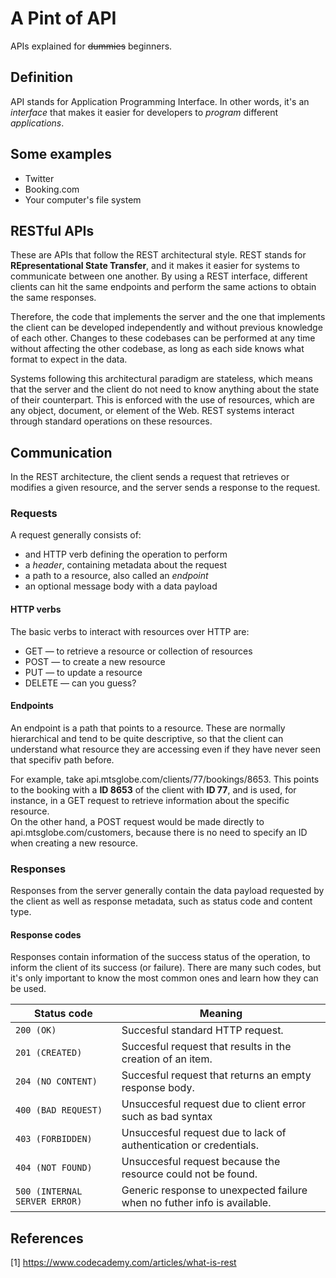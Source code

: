 # A Pint of API

APIs explained for ~~dummies~~ beginners.

## Definition

API stands for Application Programming Interface. In other words, it's an _interface_ that makes it easier for developers to _program_ different _applications_.

## Some examples

- Twitter
- Booking.com
- Your computer's file system

## RESTful APIs

These are APIs that follow the REST architectural style. REST stands for __REpresentational State Transfer__, and it makes it easier for systems to communicate between one another. By using a REST interface, different clients can hit the same endpoints and perform the same actions to obtain the same responses.

Therefore, the code that implements the server and the one that implements the client can be developed independently and without previous knowledge of each other. Changes to these codebases can be performed at any time without affecting the other codebase, as long as each side knows what format to expect in the data.

Systems following this architectural paradigm are stateless, which means that the server and the client do not need to know anything about the state of their counterpart. This is enforced with the use of resources, which are any object, document, or element of the Web. REST systems interact through standard operations on these resources.

## Communication

In the REST architecture, the client sends a request that retrieves or modifies a given resource, and the server sends a response to the request.

### Requests

A request generally consists of:

- and HTTP verb defining the operation to perform
- a _header_, containing metadata about the request
- a path to a resource, also called an _endpoint_
- an optional message body with a data payload

#### HTTP verbs

The basic verbs to interact with resources over HTTP are:

- GET — to retrieve a resource or collection of resources
- POST — to create a new resource
- PUT — to update a resource
- DELETE — can you guess?

#### Endpoints

An endpoint is a path that points to a resource. These are normally hierarchical and tend to be quite descriptive, so that the client can understand what resource they are accessing even if they have never seen that specifiv path before.

For example, take api.mtsglobe.com/clients/77/bookings/8653. This points to the booking with a __ID 8653__ of the client with __ID 77__, and is used, for instance, in a GET request to retrieve information about the specific resource.  
On the other hand, a POST request would be made directly to api.mtsglobe.com/customers, because there is no need to specify an ID when creating a new resource.

### Responses

Responses from the server generally contain the data payload requested by the client as well as response metadata, such as status code and content type.

#### Response codes

Responses contain information of the success status of the operation, to inform the client of its success (or failure). There are many such codes, but it's only important to know the most common ones and learn how they can be used.

| Status code                   | Meaning                                                                  |
|-------------------------------|--------------------------------------------------------------------------|
| `200 (OK)`                    | Succesful standard HTTP request.                                         |
| `201 (CREATED)`               | Succesful request that results in the creation of an item.               |
| `204 (NO CONTENT)`            | Succesful request that returns an empty response body.                   |
| `400 (BAD REQUEST)`           | Unsuccesful request due to client error such as bad syntax               |
| `403 (FORBIDDEN)`             | Unsuccesful request due to lack of authentication or credentials.        |
| `404 (NOT FOUND)`             | Unsuccesful request because the resource could not be found.             |
| `500 (INTERNAL SERVER ERROR)` | Generic response to unexpected failure when no futher info is available. |

## References

[1] https://www.codecademy.com/articles/what-is-rest